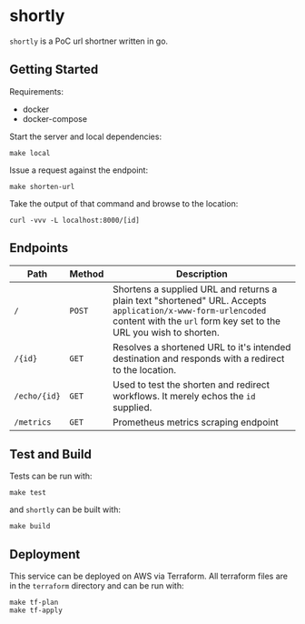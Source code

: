 shortly
=======

`shortly` is a PoC url shortner written in go.

## Getting Started

Requirements:

- docker
- docker-compose

Start the server and local dependencies:

```shell
make local
```

Issue a request against the endpoint:

```shell
make shorten-url
```

Take the output of that command and browse to the location:

```shell
curl -vvv -L localhost:8000/[id]
```

## Endpoints

| Path         | Method | Description                                                                                                                                                                       |
|--------------|--------|-----------------------------------------------------------------------------------------------------------------------------------------------------------------------------------|
| `/`          | `POST` | Shortens a supplied URL and returns a plain text "shortened" URL. Accepts `application/x-www-form-urlencoded` content with the `url` form key set to the URL you wish to shorten. |
| `/{id}`      | `GET`  | Resolves a shortened URL to it's intended destination and responds with a redirect to the location.                                                                               |
| `/echo/{id}` | `GET`  | Used to test the shorten and redirect workflows. It merely echos the `id` supplied.                                                                                               |
| `/metrics`    | `GET`   | Prometheus metrics scraping endpoint                                                                                                                                              |


## Test and Build

Tests can be run with:

```shell
make test
```

and `shortly` can be built with:

```shell
make build
```

## Deployment

This service can be deployed on AWS via Terraform. All terraform files are in the `terraform` directory and can be run with:

```shell
make tf-plan
make tf-apply
```